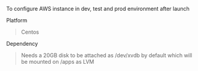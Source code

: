 To configure AWS instance in dev, test and prod environment after launch

Platform
> Centos 

Dependency
> Needs a 20GB disk to be attached as /dev/xvdb by default which will be mounted on /apps as LVM



